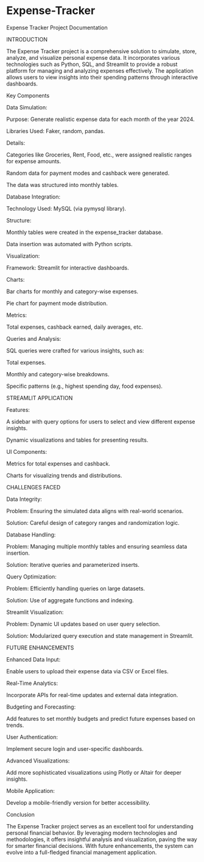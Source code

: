 # Expense-Tracker

Expense Tracker Project Documentation

INTRODUCTION

The Expense Tracker project is a comprehensive solution to simulate, store, analyze, and visualize personal expense data. It incorporates various technologies such as Python, SQL, and Streamlit to provide a robust platform for managing and analyzing expenses effectively. The application allows users to view insights into their spending patterns through interactive dashboards.

Key Components

Data Simulation:

Purpose: Generate realistic expense data for each month of the year 2024.

Libraries Used: Faker, random, pandas.

Details:

Categories like Groceries, Rent, Food, etc., were assigned realistic ranges for expense amounts.

Random data for payment modes and cashback were generated.

The data was structured into monthly tables.

Database Integration:

Technology Used: MySQL (via pymysql library).

Structure:

Monthly tables were created in the expense_tracker database.

Data insertion was automated with Python scripts.

Visualization:

Framework: Streamlit for interactive dashboards.

Charts:

Bar charts for monthly and category-wise expenses.

Pie chart for payment mode distribution.

Metrics:

Total expenses, cashback earned, daily averages, etc.

Queries and Analysis:

SQL queries were crafted for various insights, such as:

Total expenses.

Monthly and category-wise breakdowns.

Specific patterns (e.g., highest spending day, food expenses).


STREAMLIT APPLICATION

Features:

A sidebar with query options for users to select and view different expense insights.

Dynamic visualizations and tables for presenting results.

UI Components:

Metrics for total expenses and cashback.

Charts for visualizing trends and distributions.

CHALLENGES FACED

Data Integrity:

Problem: Ensuring the simulated data aligns with real-world scenarios.

Solution: Careful design of category ranges and randomization logic.

Database Handling:

Problem: Managing multiple monthly tables and ensuring seamless data insertion.

Solution: Iterative queries and parameterized inserts.

Query Optimization:

Problem: Efficiently handling queries on large datasets.

Solution: Use of aggregate functions and indexing.

Streamlit Visualization:

Problem: Dynamic UI updates based on user query selection.

Solution: Modularized query execution and state management in Streamlit.

FUTURE ENHANCEMENTS

Enhanced Data Input:

Enable users to upload their expense data via CSV or Excel files.

Real-Time Analytics:

Incorporate APIs for real-time updates and external data integration.

Budgeting and Forecasting:

Add features to set monthly budgets and predict future expenses based on trends.

User Authentication:

Implement secure login and user-specific dashboards.

Advanced Visualizations:

Add more sophisticated visualizations using Plotly or Altair for deeper insights.

Mobile Application:

Develop a mobile-friendly version for better accessibility.

Conclusion

The Expense Tracker project serves as an excellent tool for understanding personal financial behavior. By leveraging modern technologies and methodologies, it offers insightful analysis and visualization, paving the way for smarter financial decisions. With future enhancements, the system can evolve into a full-fledged financial management application.
